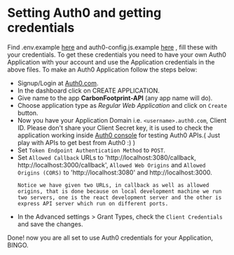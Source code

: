 # Setting Auth0 and getting credentials

Find .env.example [here](https://gitlab.com/aossie/CarbonFootprint-API/blob/master/.env.example) and auth0-config.js.example [here](https://gitlab.com/aossie/CarbonFootprint-API/tree/master/client/src/Auth/auth0-config.js.example) , fill these with your credentials.
To get these credentials you need to have your own Auth0 Application with your account and use the Application credentials in the above files. To make an Auth0 Application follow the steps below:

- Signup/Login at [Auth0.com](https://auth0.com).
- In the dashboard click on CREATE APPLICATION.
- Give name to the app **CarbonFootprint-API** (any app name will do).
- Choose application type as _Regular Web Application_ and click on `Create` button.
- Now you have your Application Domain i.e. `<username>.auth0.com`, Client ID. Please don't share your Client Secret key, it is used to check the application working inside [Auth0 console](https://auth0.com/docs/clients) for testing Auth0 APIs.( Just play with APIs to get best from Auth0 :) )
- Set `Token Endpoint Authentication Method` to `POST`.
- Set `Allowed Callback` URLs to 'http://localhost:3080/callback, http://localhost:3000/callback', `Allowed Web Origins` and `Allowed Origins (CORS)` to 'http://localhost:3080' and http://localhost:3000.
  ```
  Notice we have given two URLs, in callback as well as allowed origins, that is done because on local development machine we run two servers, one is the react development server and the other is express API server which run on different ports.
  ```
- In the Advanced settings > Grant Types, check the `Client Credentials` and save the changes.

Done! now you are all set to use Auth0 credentials for your Application, BINGO.
